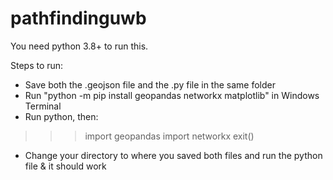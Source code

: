 # pathfindinguwb

You need python 3.8+ to run this.

Steps to run:
- Save both the .geojson file and the .py file in the same folder
- Run "python -m pip install geopandas networkx matplotlib" in Windows Terminal
- Run python, then:
>>> import geopandas
>>> import networkx
>>> exit()
- Change your directory to where you saved both files and run the python file & it should work
